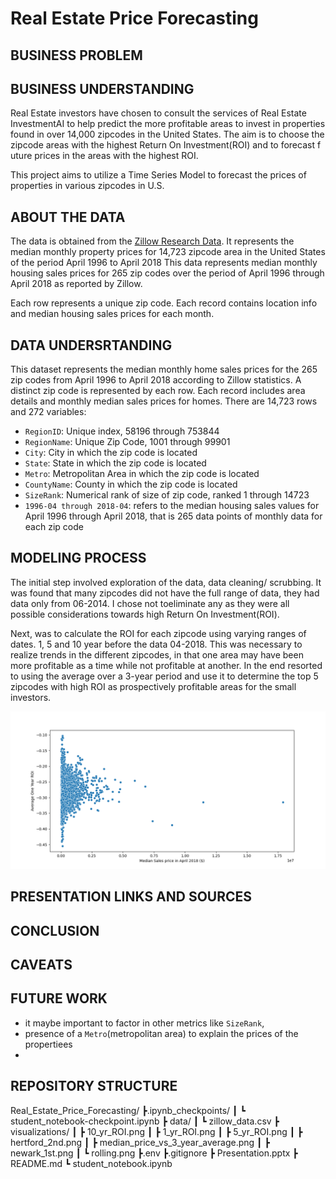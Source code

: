 # Real Estate Price Forecasting

## BUSINESS PROBLEM

## BUSINESS UNDERSTANDING

Real Estate investors have chosen to consult the services of Real Estate InvestmentAI to help predict the more profitable areas to invest in properties found in over 14,000 zipcodes in the United States. The aim is to choose the zipcode areas with the highest Return On Investment(ROI) and to forecast f
uture prices in the areas with the highest ROI.

This project aims to utilize a Time Series Model to forecast the prices of properties in various zipcodes in U.S.

## ABOUT THE DATA

The data is obtained from the [Zillow Research Data](https://www.zillow.com/research/data/). It represents the median monthly property prices for 14,723 zipcode area in the United States of the period April 1996 to April 2018
This data represents median monthly housing sales prices for 265 zip codes over the period of April 1996 through April 2018 as reported by Zillow.

Each row represents a unique zip code. Each record contains location info and median housing sales prices for each month.

## DATA UNDERSRTANDING

This dataset represents the median monthly home sales prices for the 265 zip codes from April 1996 to April 2018 according to Zillow statistics.
A distinct zip code is represented by each row. Each record includes area details and monthly median sales prices for homes.
There are 14,723 rows and 272 variables:

* `RegionID`: Unique index, 58196 through 753844
* `RegionName`: Unique Zip Code, 1001 through 99901
* `City`: City in which the zip code is located
* `State`: State in which the zip code is located
* `Metro`: Metropolitan Area in which the zip code is located
* `CountyName`: County in which the zip code is located
* `SizeRank`: Numerical rank of size of zip code, ranked 1 through 14723
* `1996-04 through 2018-04`: refers to the median housing sales values for April 1996 through April 2018, that is 265 data points of monthly data for each zip code

## MODELING PROCESS

The initial step involved exploration of the data, data cleaning/ scrubbing. It was found that many zipcodes did not have the full range of data, they had data only from 06-2014. I chose not toeliminate any as they were all possible considerations towards high Return On Investment(ROI).

Next, was to calculate the ROI for each zipcode using varying ranges of dates. 1, 5 and 10 year before the data 04-2018. This was necessary to realize trends in the different zipcodes, in that one area may have been more profitable as a time while not profitable at another. In the end resorted to using the average over a 3-year period and use it to determine the top 5 zipcodes with high ROI as prospectively profitable areas for the small investors.

![Median price vs 3 year](visualizations/median_price_vs_1_year_average.png)

## PRESENTATION LINKS AND SOURCES



## CONCLUSION


## CAVEATS

## FUTURE WORK
* it maybe important to factor in other metrics like `SizeRank`,
* presence of a `Metro`(metropolitan area) to explain the prices of the propertiees
*


## REPOSITORY STRUCTURE

Real_Estate_Price_Forecasting/
┣.ipynb_checkpoints/
┃ ┗ student_notebook-checkpoint.ipynb
┣ data/
┃ ┗ zillow_data.csv
┣ visualizations/
┃ ┣ 10_yr_ROI.png
┃ ┣ 1_yr_ROI.png
┃ ┣ 5_yr_ROI.png
┃ ┣ hertford_2nd.png
┃ ┣ median_price_vs_3_year_average.png
┃ ┣ newark_1st.png
┃ ┗ rolling.png
┣.env
┣.gitignore
┣ Presentation.pptx
┣ README.md
┗ student_notebook.ipynb



